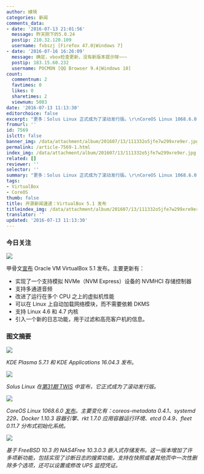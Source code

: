 ```yaml
---
author: 棣琦
categories: 新闻
comments_data:
- date: '2016-07-13 21:01:56'
  message: 昨天刚下的5.0.24
  postip: 210.32.120.109
  username: fxbszj [Firefox 47.0|Windows 7]
- date: '2016-07-16 16:26:09'
  message: 确定，vbox检查更新，没有新版本提示呀~~~
  postip: 183.15.60.232
  username: POCMON [QQ Browser 9.4|Windows 10]
count:
  commentnum: 2
  favtimes: 0
  likes: 0
  sharetimes: 2
  viewnum: 5083
date: '2016-07-13 11:13:30'
editorchoice: false
excerpt: "更多：Solus Linux 正式成为了滚动发行版。\r\nCoreOS Linux 1068.6.0 发布。"
fromurl: ''
id: 7569
islctt: false
banner_img: /data/attachment/album/201607/13/111332o5jfe7w299xre9er.jpg
permalink: /article-7569-1.html
index_img: /data/attachment/album/201607/13/111332o5jfe7w299xre9er.jpg
related: []
reviewer: ''
selector: ''
summary: "更多：Solus Linux 正式成为了滚动发行版。\r\nCoreOS Linux 1068.6.0 发布。"
tags:
- VirtualBox
- CoreOS
thumb: false
title: 开源新闻速递：VirtualBox 5.1 发布
titleindex_img: /data/attachment/album/201607/13/111332o5jfe7w299xre9er.jpg
translator: ''
updated: '2016-07-13 11:13:30'
---
```


### 今日关注


![](/data/attachment/album/201607/13/111332o5jfe7w299xre9er.jpg)


甲骨文[宣布](https://blogs.oracle.com/virtualization/entry/oracle_vm_virtualbox_5_14) Oracle VM VirtualBox 5.1 发布。主要更新有：


* 实现了一个支持模拟 NVMe（NVM Express）设备的 NVMHCI 存储控制器
* 支持多通道音频
* 改进了运行在多个 CPU 之上的虚拟机性能
* 可以在 Linux 上自动加载网络模块，而不需要依赖 DKMS
* 支持 Linux 4.6 和 4.7 内核
* 引入一个新的日志功能，用于过滤和高亮客户机的信息。


### 图文摘要


![](/data/attachment/album/201607/13/110350mqxdyxqgpo0fi0vm.jpg)


*KDE Plasma 5.7.1 和 KDE Applications 16.04.3 发布。*


![](/data/attachment/album/201607/13/110607c5a4pd0gztb1aod5.jpg)


*Solus Linux 在[第31期 TWIS](https://solus-project.com/2016/07/10/this-week-in-solus-install-31/) 中宣布，它正式成为了滚动发行版。*


![](/data/attachment/album/201607/13/110904ozt4liwo11ud11ou.jpg)


*CoreOS Linux 1068.6.0 [发布](https://coreos.com/releases/#1068.6.0)。主要变化有：coreos-metadata 0.4.1、systemd 229、Docker 1.10.3 容器引擎、rkt 1.7.0 应用容器运行环境、etcd 0.4.9、fleet 0.11.7 分布式初始化系统。*


![](/data/attachment/album/201607/13/111232bw89m4ddqwnsudqf.jpg)


*基于 FreeBSD 10.3 的 NAS4Free 10.3.0.3 嵌入式存储发布。这一版本增加了许多项新功能，包括实现了诊断日志的搜索功能，支持在快照或者其他页中一次性删除多个选项，还可以设置或修改 UPS 监控凭证。*